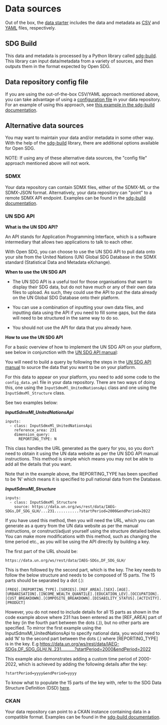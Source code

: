 <h1>Data sources</h1>

Out of the box, the [data starter](https://github.com/open-sdg/open-sdg-data-starter) includes the data and metadata as [CSV](data-format.md) and [YAML](metadata-format.md) files, respectively.

## SDG Build

This data and metadata is processed by a Python library called [sdg-build](https://github.com/open-sdg/sdg-build). This library can input data/metadata from a variety of sources, and then outputs them in the format expected by Open SDG.

## Data repository config file

If you are using the out-of-the-box CSV/YAML approach mentioned above, you can take advantage of using a [configuration file](https://github.com/open-sdg/sdg-build/blob/master/docs/examples/open_sdg_config.yml) in your data repository. For an example of using this approach, see [this example in the sdg-build documentation](https://github.com/open-sdg/sdg-build/blob/master/docs/examples/open_sdg_simple.py).

## Alternative data sources

You may want to maintain your data and/or metadata in some other way. With the help of the [sdg-build](https://github.com/open-sdg/sdg-build) library, there are additional options available for Open SDG.

NOTE: If using any of these alternative data sources, the "config file" approach mentioned above will not work.

### SDMX

Your data repository can contain SDMX files, either of the SDMX-ML or the SDMX-JSON format. Alternatively, your data repository can "point" to a remote SDMX API endpoint. Examples can be found in the [sdg-build documentation](https://github.com/open-sdg/sdg-build/tree/master/docs/examples).

### UN SDG API

**What is the UN SDG API?**

An API stands for Application Programming Interface, which is a software intermediary that allows two applications to talk to each other. 

With Open SDG, you can choose to use the UN SDG API to pull data onto your site from the United Nations (UN) Global SDG Database in the SDMX standard (Statistical Data and Metadata eXchange).  

**When to use the UN SDG API** 

* The UN SDG API is a useful tool for those organisations that want to display their SDG data, but do not have much or any of their own data files to upload. As such, they could use the API to put the data already on the UN Global SDG Database onto their platform. 

* You can use a combination of inputting your own data files, and inputting data using the API if you need to fill some gaps, but the data will need to be structured in the same way to do so.  

* You should not use the API for data that you already have. 

**How to use the UN SDG API**

For a basic overview of how to implement the UN SDG API on your platform, see below in conjunction with the [UN SDG API manual](https://unstats.un.org/sdgs/files/SDMX_SDG_API_MANUAL.pdf): 

You will need to build a query by following the steps in the [UN SDG API manual](https://unstats.un.org/sdgs/files/SDMX_SDG_API_MANUAL.pdf) to source the data that you want to be on your platform.  

For this data to appear on your platform, you need to add some code to the `config_data.yml` file in your data repository. There are two ways of doing this, one using the `InputSdmxMl_UnitedNationsApi` class and one using the `InputSdmxMl_Structure` class.  

See two examples below: 

***InputSdmxMl_UnitedNationsApi*** 

```
inputs: 
  - class: InputSdmxMl_UnitedNationsApi 
    reference_area: 231 
    dimension_query: 
      REPORTING_TYPE: N 
```

This class handles the URL generated as the query for you, so you don’t need to obtain it using the UN data website as per the UN SDG API manual instructions. This method is simple which means you may not be able to add all the details that you want.  

Note that in the example above, the REPORTING_TYPE has been specified to be ‘N’ which means it is specified to pull national data from the Database. 

***InputSdmxMl_Structure*** 

```
inputs: 
  - class: InputSdmxMl_Structure 
    source: https://data.un.org/ws/rest/data/IAEG-SDGs,DF_SDG_GLH/...231...........?startPeriod=2000&endPeriod=2022 
```

If you have used this method, then you will need the URL, which you can generate as a query from the UN data website as per the manual instructions, or construct/adjust yourself using the structure detailed below. You can make more modifications with this method, such as changing the time period etc., as you will be using the API directly by building a key.  

The first part of the URL should be: 

```
https://data.un.org/ws/rest/data/IAEG-SDGs,DF_SDG_GLH/  
```

This is then followed by the second part, which is the key. The key needs to follow the below structure and needs to be composed of 15 parts. The 15 parts should be separated by a dot (.): 

```
[FREQ].[REPORTING_TYPE].[SERIES].[REF_AREA].[SEX].[AGE].[URBANISATION].[INCOME_WEALTH_QUANTILE].[EDUCATION_LEV].[OCCUPATION].[CUST_BREAKDOWN].[COMPOSITE_BREAKDOWN].[DISABILITY_STATUS].[ACTIVITY].[PRODUCT]  
```

However, you do not need to include details for all 15 parts as shown in the code example above where 231 has been entered as the [REF_AREA] part of the key (in the fourth part between the dots (.)), but no other parts are specified. To mirror the first example using the InputSdmxMl_UnitedNationsApi to specify national data, you would need to add ‘N’ to the second part between the dots (.) where [REPORTING_TYPE] is in the key. E.g https://data.un.org/ws/rest/data/IAEG-SDGs,DF_SDG_GLH/.N..231...........?startPeriod=2000&endPeriod=2022 

This example also demonstrates adding a custom time period of 2000-2022, which is achieved by adding the following details after the key: 

```
?startPeriod=yyyy&endPeriod=yyyy 
```

To know what to populate the 15 parts of the key with, refer to the SDG Data Structure Definition (DSD) [here](https://unstats.un.org/sdgs/files/SDG_DSD_MATRIX.1.11.xlsm). 

### CKAN

Your data repository can point to a CKAN instance containing data in a compatible format. Examples can be found in the [sdg-build documentation](https://github.com/open-sdg/sdg-build/tree/master/docs/examples).

